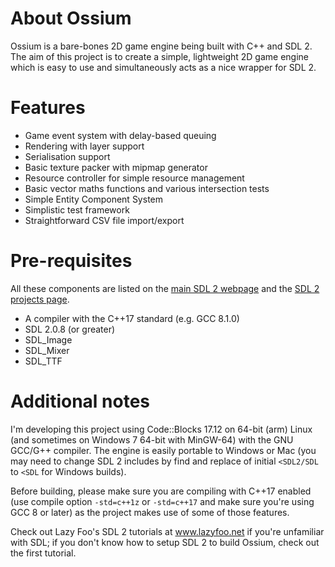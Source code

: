 # About Ossium
Ossium is a bare-bones 2D game engine being built with C++ and SDL 2. The aim of this project is to create a simple, lightweight 2D game engine which is easy to use and simultaneously acts as a nice wrapper for SDL 2.

# Features
* Game event system with delay-based queuing
* Rendering with layer support
* Serialisation support
* Basic texture packer with mipmap generator
* Resource controller for simple resource management
* Basic vector maths functions and various intersection tests
* Simple Entity Component System
* Simplistic test framework
* Straightforward CSV file import/export

# Pre-requisites
All these components are listed on the [main SDL 2 webpage](https://www.libsdl.org/download-2.0.php) and the [SDL 2 projects page](https://www.libsdl.org/projects).
* A compiler with the C++17 standard (e.g. GCC 8.1.0)
* SDL 2.0.8 (or greater)
* SDL_Image
* SDL_Mixer
* SDL_TTF

# Additional notes
I'm developing this project using Code::Blocks 17.12 on 64-bit (arm) Linux (and sometimes on Windows 7 64-bit with MinGW-64)
with the GNU GCC/G++ compiler. The engine is easily portable to Windows or Mac (you may need to change SDL 2 includes by find and replace of initial `<SDL2/SDL` to `<SDL` for Windows builds).

Before building, please make sure you are compiling with C++17 enabled (use compile option `-std=c++1z` or `-std=c++17` and make sure you're using GCC 8 or later) as the project makes use of some of those features.

Check out Lazy Foo's SDL 2 tutorials at www.lazyfoo.net if you're unfamiliar with SDL; if you don't know how to setup SDL 2 to build Ossium, check out the first tutorial.
